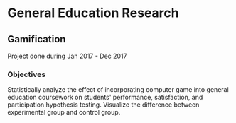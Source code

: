 # General Education Research
## Gamification
Project done during Jan 2017 - Dec 2017

### Objectives
Statistically analyze the effect of incorporating computer game into general education coursework on students' performance, satisfaction, and participation hypothesis testing. Visualize the difference between experimental group and control group.